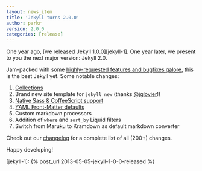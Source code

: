 ```yaml
---
layout: news_item
title: 'Jekyll turns 2.0.0'
author: parkr
version: 2.0.0
categories: [release]
---
```


One year ago, [we released Jekyll 1.0.0][jekyll-1]. One year later, we present to you the next major version: Jekyll 2.0.

Jam-packed with some [highly-requested features and bugfixes galore][changelog], this is the best Jekyll yet. Some notable changes:

1. [Collections](/docs/collections/)
2. Brand new site template for `jekyll new` (thanks [@jglovier][]!)
3. [Native Sass & CoffeeScript support](/docs/assets/)
4. [YAML Front-Matter defaults](/docs/configuration/#frontmatter_defaults)
5. Custom markdown processors
6. Addition of `where` and `sort_by` Liquid filters
7. Switch from Maruku to Kramdown as default markdown converter

Check out our [changelog][] for a complete list of all (200+) changes.

Happy developing!

[changelog]: /docs/history/
[@jglovier]: https://github.com/jglovier
[jekyll-1]: {% post_url 2013-05-05-jekyll-1-0-0-released %}
